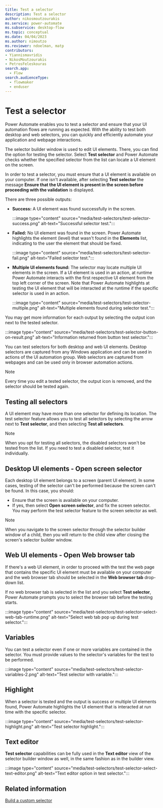 ```yaml
---
title: Test a selector
description: Test a selector
author: nikosmoutzourakis
ms.service: power-automate
ms.subservice: desktop-flow
ms.topic: conceptual
ms.date: 04/04/2023
ms.author: nimoutzo
ms.reviewer: ndoelman, matp
contributors:
- Yiannismavridis
- NikosMoutzourakis
- PetrosFeleskouras
search.app: 
  - Flow
search.audienceType: 
  - flowmaker
  - enduser
---
```

# Test a selector

Power Automate enables you to test a selector and ensure that your UI automation flows are running as expected. With the ability to test both desktop and web selectors, you can quickly and efficiently automate your application and webpage interactions.  

The selector builder window is used to edit UI elements. There, you can find the option for testing the selector. Select **Test selector** and Power Automate checks whether the specified selector from the list can locate a UI element on the screen.

In order to test a selector, you must ensure that a UI element is available on your computer. If one isn't available, after selecting **Test selector** the message **Ensure that the UI element is present in the screen before proceeding with the validation** is displayed.

There are three possible outputs:
* **Success:** A UI element was found successfully in the screen. 

   :::image type="content" source="media/test-selectors/test-selector-success.png" alt-text="Successful selector test.":::

* **Failed:** No UI element was found in the screen. Power Automate highlights the element (level) that wasn't found in the **Elements** list, indicating to the user the element that should be fixed.

  :::image type="content" source="media/test-selectors/test-selector-fail.png" alt-text="Failed selector test.":::

* **Multiple UI elements found:** The selector may locate multiple UI elements in the screen. If a UI element is used in an action, at runtime Power Automate interacts with the first respective UI element from the top left corner of the screen. Note that Power Automate highlights at testing the UI element that will be interacted at the runtime if the specific selector is used in an action.

  :::image type="content" source="media/test-selectors/test-selector-multiple.png" alt-text="Multiple elements found during selector test.":::

You may get more information for each output by selecting the output icon next to the tested selector.  

:::image type="content" source="media/test-selectors/test-selector-button-on-result.png" alt-text="Information returned from button test selector.":::

You can test selectors for both desktop and web UI elements. Desktop selectors are captured from any Windows application and can be used in actions of the UI automation group. Web selectors are captured from webpages and can be used only in browser automation actions.  

> [!NOTE]
> Every time you edit a tested selector, the output icon is removed, and the selector should be tested again.  

## Testing all selectors

A UI element may have more than one selector for defining its location. The test selector feature allows you to test all selectors by selecting the arrow next to **Test selector**, and then selecting **Test all selectors**.

> [!NOTE]
> When you opt for testing all selectors, the disabled selectors won't be tested from the list. If you need to test a disabled selector, test it individually.  

## Desktop UI elements - Open screen selector

Each desktop UI element belongs to a screen (parent UI element). In some cases, testing of the selector can't be performed because the screen can't be found. In this case, you should: 

- Ensure that the screen is available on your computer.
- If yes, then select **Open screen selector**, and fix the screen selector. You may perform the test selector feature to the screen selector as well.  

> [!NOTE]
> When you navigate to the screen selector through the selector builder window of a child, then you will return to the child view after closing the screen's selector builder window.

## Web UI elements - Open Web browser tab

If there's a web UI element, in order to proceed with the test the web page that contains the specific UI element must be available on your computer and the web browser tab should be selected in the **Web browser tab** drop-down list.

If no web browser tab is selected in the list and you select **Test selector**, Power Automate prompts you to select the browser tab before the testing starts.

:::image type="content" source="media/test-selectors/test-selector-select-web-tab-runtime.png" alt-text="Select web tab pop up during test selector.":::

## Variables

You can test a selector even if one or more variables are contained in the selector. You must provide values to the selector's variables for the test to be performed.

:::image type="content" source="media/test-selectors/test-selector-variables-2.png" alt-text="Test selector with variable.":::

## Highlight

When a selector is tested and the output is success or multiple UI elements found, Power Automate highlights the UI element that is interacted at run time with the specific selector.

:::image type="content" source="media/test-selectors/test-selector-highlight.png" alt-text="Test selector highlight.":::

## Text editor

**Test selector** capabilities can be fully used in the **Text editor** view of the selector builder window as well, in the same fashion as in the builder view.

:::image type="content" source="media/test-selectors/test-selector-select-text-editor.png" alt-text="Text editor option in test selector.":::

## Related information

[Build a custom selector](build-custom-selectors.md)
